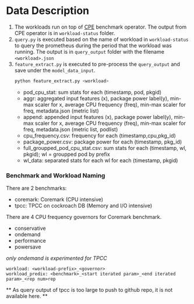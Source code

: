 # Data Description

1. The workloads run on top of [CPE](https://github.com/IBM/cpe-operator) benchmark operator.
The output from CPE operator is in `workload-status` folder.
2. `query.py` is executed based on the name of workload in `workload-status` to query the prometheus during the period that the workload was running. The output is in `query_output` folder with the filename `<workload>.json`
3. `feature_extract.py` is executed to pre-process the `query_output` and save under the `model_data_input`.
   ```bash
   python feature_extract.py <workload>
   ```
    - pod_cpu_stat: sum stats for each (timestamp, pod, pkgid)
    - aggr: aggregated input features (x), package power label(y), min-max scaler for x, average CPU frequency (freq), min-max scaler for freq, metadata.json (metric list)
    - append: appended input features (x), package power label(y), min-max scaler for x, average CPU frequency (freq), min-max scaler for freq, metadata.json (metric list, podlist)
    - cpu_frequency.csv: frequency for each (timestamp,cpu,pkg_id)
    - package_power.csv: package power for each (timestamp, pkg_id)
    - full_groupped_pod_cpu_stat.csv: sum stats for each (timestamp, wl, pkgid); wl = groupped pod by prefix
    - wl_data: separated stats for each wl for each (timestamp, pkgid)

### Benchmark and Workload Naming
There are 2 benchmarks:
- coremark: Coremark (CPU intensive)
- tpcc: TPCC on cockroach DB (Memory and I/O intensive)

There are 4 CPU frequency governors for Coremark benchmark.
- conservative
- ondemand
- performance
- powersave

*only ondemand is experimented for TPCC*

```
workload: <workload-prefix>_<governor>
workload_predix: <benchmark>_<start iterated param>_<end iterated param>_<rep num>rep
```

  ** As query output of tpcc is too large to push to github repo, it is not available here. **